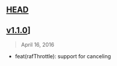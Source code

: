 ## [HEAD]

[HEAD]: https://github.com/wuct/raf-throttle/compare/latest...HEAD

## [v1.1.0]]
> April 16, 2016

- feat(rafThrottle): support for canceling

[v1.1.0]: https://github.com/wuct/raf-throttle/compare/v1.1.0...v1.0.3
